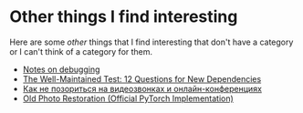 # Other things I find interesting

Here are some _other_ things that I find interesting that don't have a category or I can't think of a category for them.

- [Notes on debugging](https://blog.ionelmc.ro/2016/02/18/notes-on-debugging/)
- [The Well-Maintained Test: 12 Questions for New Dependencies](https://adamj.eu/tech/2021/11/04/the-well-maintained-test/)
- [Как не позориться на видеозвонках и онлайн-конференциях](https://www.youtube.com/watch?v=HaqrxqYw4rE)
- [Old Photo Restoration (Official PyTorch Implementation)](https://github.com/microsoft/Bringing-Old-Photos-Back-to-Life)